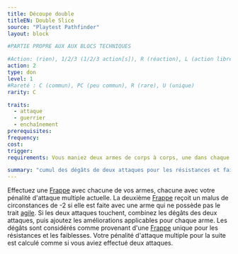```yaml
---
title: Découpe double
titleEN: Double Slice
source: "Playtest Pathfinder"
layout: block

#PARTIE PROPRE AUX AUX BLOCS TECHNIQUES

#Action: (rien), 1/2/3 (1/2/3 action[s]), R (réaction), L (action libre)
action: 2
type: don
level: 1
#Rareté : C (commun), PC (peu commun), R (rare), U (unique)
rarity: C

traits:
  - attaque
  - guerrier
  - enchaînement
prerequisites:
frequency: 
cost:
trigger: 
requirements: Vous maniez deux armes de corps à corps, une dans chaque main.

summary: "cumul des dégâts de deux attaques pour les résistances et faiblesses"
---
```


Effectuez une [Frappe](/ch9-jouer-à-pathfinder/actions-de-base.html#frapper) avec chacune de vos armes, chacune avec votre pénalité d'attaque multiple actuelle. La deuxième [Frappe](/ch9-jouer-à-pathfinder/actions-de-base.html#frapper) reçoit un malus de circonstances de -2 si elle est faite avec une arme qui ne possède pas le trait [agile](/traits/agile.html). Si les deux attaques touchent, combinez les dégâts des deux attaques, puis ajoutez les améliorations applicables pour chaque arme. Les dégâts sont considérés comme provenant d'une [Frappe](/ch9-jouer-à-pathfinder/actions-de-base.html#frapper) unique pour les résistances et les faiblesses. 
Votre pénalité d'attaque multiple pour la suite est calculé comme si vous aviez effectué deux attaques.